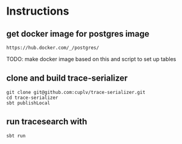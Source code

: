 Instructions
============

get docker image for postgres image
-----------------------------------
```
https://hub.docker.com/_/postgres/
```
TODO: make docker image based on this and script to set up tables


clone and build trace-serializer
--------------------------------
```
git clone git@github.com:cuplv/trace-serializer.git
cd trace-serializer
sbt publishLocal
```

run tracesearch with
--------------------

```
sbt run
```

